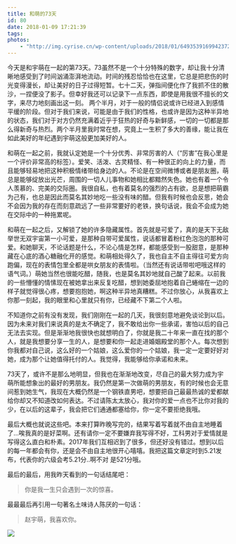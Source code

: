 ```yaml
---
title: 和萌的73天
id: 80
date: 2018-01-09 17:21:39
tags:
photos:
    - "http://img.cyrise.cn/wp-content/uploads/2018/01/6493539169942372877.jpg"
---
```


今天是和宇萌在一起的第73天。73虽然不是一个十分特殊的数字，却让我十分清晰地感受到了时间汹涌澎湃地流动。时间的残忍恰恰也在这里，它总是把悲伤的时光变得漫长，却让美好的日子过得短暂。七十二天，弹指间便化作了我抓不住的散沙，一捏便没了影子。但幸好我还可以记录下一点东西，即使是用我很不擅长的文字，来尽力地刻画出这一刻。
两个半月，对于一般的情侣说或许已经进入到感情平缓的阶段。但对于我们来说，可能是由于我们的性格，也或许是因为这种半异地的状态，我们对于对方仍然充满着近乎于狂热的好奇与新鲜感，一切的一切都是那么得新奇与热烈。两个半月里我时常在想，究竟上一生积了多大的善缘，能让我在如此美好的年纪遇到宇萌这般更加美好的人。

和萌在一起之前，我就认定她是一个十分优秀、非常厉害的人（“厉害”在我心里是一个评价非常高的标签）。爱笑、活泼、古灵精怪、有一种很正的向上的力量，而且能够轻易地把这种积极情绪带给身边的人。不论是在空间微博或者是朋友圈，萌总是能够绽放出光芒，周围的一切人儿事物和她相比都黯然失色。她也有着一个令人羡慕的、完美的交际圈。我很自私，也有着莫名的强烈的占有欲，总是想把萌霸为己有，也总是因此而莫名其妙地吃一些没有味的醋。但我有时候也会反思，她会不会因为我的存在而刻意疏远了一些非常要好的老铁，换句话说，我会不会成为她在交际中的一种拖累呢。

和萌在一起之后，又解锁了她的许多隐藏属性。首先就是可爱了，真的是天下无敌举世无双宇宙第一小可爱，是那种自带可爱属性，说话都冒着粉红色泡泡的那种可爱。和她聊天，不论话题是什么，不论心情是怎样，都能感受到一股甜意，是那种藏在心底的酒心糖融化开的感觉。和萌相处得久了，我也自主不自主得往可爱方向跑偏，现在的表情包里全都是哄女朋友的表情啦。（当然还有说话带啦吧哦这样的语气词。）萌她当然也很能吃醋，随我，也是莫名其妙地就自己酸了起来。以前我的一些懵懂的情愫现在被她拿出来反复吃醋，想到她委屈地抱着自己蜷缩在一边的样子就觉得很心疼，想要抱抱她，啊这种半异地真糟糕。不过你放心，从我喜欢上你那一刻起，我的眼里和心里就只有你，已经藏不下第二个人啦。

不知道你之前有没有发现，我们刚刚在一起的几天，我很刻意地避免谈论到以后。因为未来对我们来说真的是太不确定了，我不敢给出你一些承诺，害怕以后的自己无法去实现。但是渐渐地我很快也就想明白了，你就是我二十年来一直在找的那个人，就是我想要分享一生的人，是想要和你一起走进婚姻殿堂的那个人。每次想到你我都对自己说，这么好的一个姑娘，这么爱你的一个姑娘，我一定一定要好好对她，成为那个让她值得托付的人。我觉得，我能够给你承诺和未来。

73天了，或许不是那么地明显，但我也在渐渐地改变，尽自己的最大努力成为宇萌所能想象出的最好的男朋友。我仍然是第一次做萌的男朋友，有的时候也会无意间惹到她生气，我现在大概仍然是一个钢铁直男吧，想要把自己最最热诚的爱都献给你却又不知道改如何表达。不过请陈太太放心，我对你的爱一点也不比你对我的少，在以后的这辈子，我会把它们通通都塞给你，你一定不要拒绝我哦。

最后大概也就说这些吧。本来打算昨晚写完的，结果写着写着就不由自主地睡着了...唉我真的是好菜啊。还有请你一定不要嫌弃我写得不好，工科男对于爱情就是写得这么直白和朴素。2017年我们互相迟到了很多，但还好没有错过。想到以后的每一年都会有你，还是会不由自主地很开心嘻嘻。我把这篇文章定时到5.21发布，代表你的六级会考5.21分..啊不对 是521分哦。

最后的最后，用我昨天看到的一句话结尾吧：
> 你是我一生只会遇到一次的惊喜。

最最最后再引用一句著名土味诗人陈厌的一句话：
> 赵宇萌，我喜欢你。

![](http://img.cyrise.cn/wp-content/uploads/2018/01/6493539169942372877.jpg)